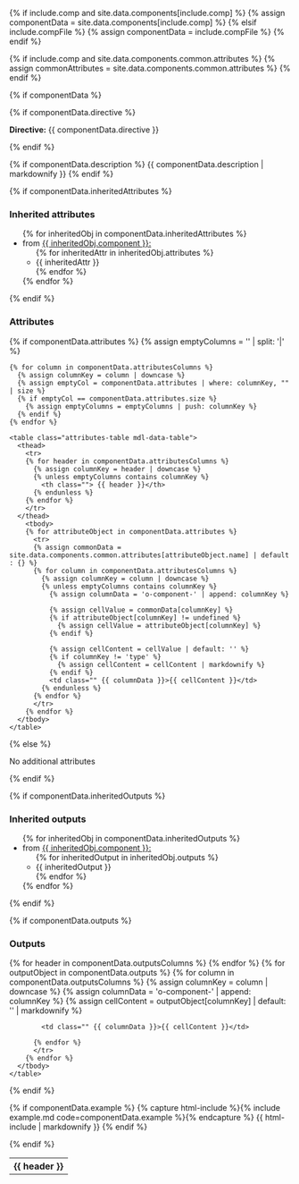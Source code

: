{% if include.comp and site.data.components[include.comp] %}
  {% assign componentData = site.data.components[include.comp] %}
{% elsif include.compFile %}
  {% assign componentData = include.compFile %}
{% endif %}

{% if include.comp and site.data.components.common.attributes %}
  {% assign commonAttributes = site.data.components.common.attributes %}
{% endif %}

{% if componentData %}

  {% if componentData.directive %}
    <p><strong class="grey-color">Directive:</strong> {{ componentData.directive }}</p>
  {% endif %}

  {% if componentData.description %}
    {{ componentData.description | markdownify }}
  {% endif %}

  {% if componentData.inheritedAttributes %}
    <h3 class="grey-color">Inherited attributes</h3>
    <ul>
      {% for inheritedObj in componentData.inheritedAttributes %}
      <li>
        from <a href="{{ base_path }}/docs/components/{{inheritedObj.component}}.component/" rel="permalink">{{ inheritedObj.component }}:</a>
        <ul class="attributes-list">
          {% for inheritedAttr in inheritedObj.attributes %}
            <li> {{ inheritedAttr }} </li>
          {% endfor %}
        </ul>
        {% endfor %}
      </li>
    </ul>
  {% endif %}

  <h3 class="grey-color">Attributes</h3>
  {% if componentData.attributes %}
    {% assign emptyColumns = '' | split: '|' %}

    {% for column in componentData.attributesColumns %}
      {% assign columnKey = column | downcase %}
      {% assign emptyCol = componentData.attributes | where: columnKey, "" | size %}
      {% if emptyCol == componentData.attributes.size %}
        {% assign emptyColumns = emptyColumns | push: columnKey %}
      {% endif %}
    {% endfor %}

    <table class="attributes-table mdl-data-table">
      <thead>
        <tr>
        {% for header in componentData.attributesColumns %}
          {% assign columnKey = header | downcase %}
          {% unless emptyColumns contains columnKey %}
            <th class=""> {{ header }}</th>
          {% endunless %}
        {% endfor %}
        </tr>
      </thead>
        <tbody>
        {% for attributeObject in componentData.attributes %}
          <tr>
          {% assign commonData = site.data.components.common.attributes[attributeObject.name] | default : {} %}
          {% for column in componentData.attributesColumns %}
            {% assign columnKey = column | downcase %}
            {% unless emptyColumns contains columnKey %}
              {% assign columnData = 'o-component-' | append: columnKey %}
              
              {% assign cellValue = commonData[columnKey] %}
              {% if attributeObject[columnKey] != undefined %}
                {% assign cellValue = attributeObject[columnKey] %}
              {% endif %}

              {% assign cellContent = cellValue | default: '' %}
              {% if columnKey != 'type' %}
                {% assign cellContent = cellContent | markdownify %}
              {% endif %}
              <td class="" {{ columnData }}>{{ cellContent }}</td>
            {% endunless %}
          {% endfor %}
          </tr>
        {% endfor %}
      </tbody>
    </table>
  {% else %}
    <p>No additional attributes</p>
  {% endif %}


  {% if componentData.inheritedOutputs %}
    <h3 class="grey-color">Inherited outputs</h3>
    <ul>
      {% for inheritedObj in componentData.inheritedOutputs %}
      <li>
        from <a href="{{ base_path }}/docs/components/{{inheritedObj.component}}.component/" rel="permalink">{{ inheritedObj.component }}:</a>
        <ul class="attributes-list">
          {% for inheritedOutput in inheritedObj.outputs %}
            <li> {{ inheritedOutput }} </li>
          {% endfor %}
        </ul>
        {% endfor %}
      </li>
    </ul>
  {% endif %}

  {% if componentData.outputs %}
    <h3 class="grey-color">Outputs</h3>
    <table class="attributes-table mdl-data-table">
      <thead>
        <tr>
        {% for header in componentData.outputsColumns %}
            <th class=""> {{ header }}</th>
        {% endfor %}
        </tr>
      </thead>
        <tbody>
        {% for outputObject in componentData.outputs %}
          <tr>
          {% for column in componentData.outputsColumns %}
            {% assign columnKey = column | downcase %}
            {% assign columnData = 'o-component-' | append: columnKey %}
            {% assign cellContent = outputObject[columnKey]  | default: '' | markdownify %}

            <td class="" {{ columnData }}>{{ cellContent }}</td>

          {% endfor %}
          </tr>
        {% endfor %}
      </tbody>
    </table>
  {% endif %}

  {% if componentData.example %}
    {% capture html-include %}{% include example.md code=componentData.example %}{% endcapture %}
    {{ html-include | markdownify }}
  {% endif %}

{% endif %}